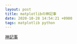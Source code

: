```yaml
---
layout: post
title: matplotlibの神記事
date: 2020-10-28 14:54:21 +0900
tags: matplotlib python
---
```


[神記事][qiita]

[qiita]: https://qiita.com/skotaro/items/01d66a8c9902a766a2c0
